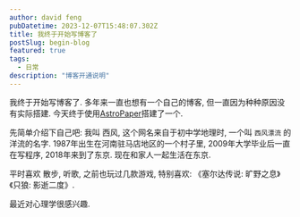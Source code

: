 ```yaml
---
author: david feng
pubDatetime: 2023-12-07T15:48:07.302Z
title: 我终于开始写博客了
postSlug: begin-blog
featured: true
tags:
  - 日常
description: "博客开通说明"
---
```


我终于开始写博客了. 多年来一直也想有一个自己的博客, 但一直因为种种原因没有实际搭建.
今天终于使用[AstroPaper](https://github.com/satnaing/astro-paper)搭建了一个.

先简单介绍下自己吧: 我叫 西风, 这个网名来自于初中学地理时, 一个叫 `西风漂流` 的洋流的名字.
1987年出生在河南驻马店地区的一个村子里, 2009年大学毕业后一直在写程序, 2018年来到了东京.
现在和家人一起生活在东京.

平时喜欢 散步, 听歌, 之前也玩过几款游戏, 特别喜欢: 《塞尔达传说: 旷野之息》《只狼: 影逝二度》.

最近对心理学很感兴趣.
